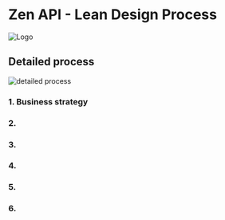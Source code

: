 # Zen API - Lean Design Process
![Logo](https://raw.githubusercontent.com/zenapi/description/master/images/zen-api-design-process-logo.png)

## Detailed process
![detailed process](https://github.com/zenapi/description/blob/master/images/zenapi-process.png)

### 1. Business strategy

### 2. 

### 3. 

### 4. 

### 5. 

### 6.
